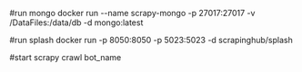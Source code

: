 #run mongo
docker run --name scrapy-mongo -p 27017:27017 -v /DataFiles:/data/db -d mongo:latest

#run splash
docker run -p 8050:8050 -p 5023:5023 -d scrapinghub/splash

#start 
scrapy crawl bot_name
